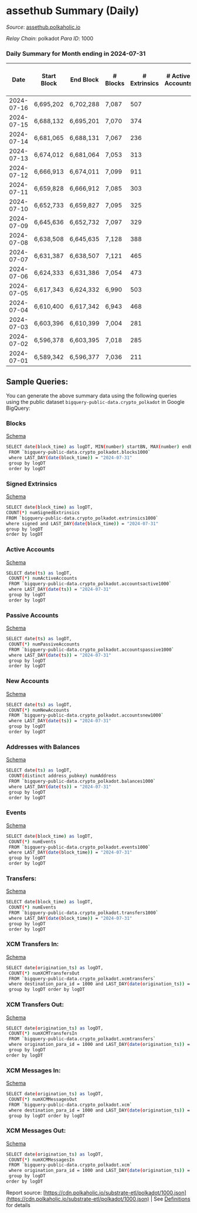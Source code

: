 # assethub Summary (Daily)

_Source_: [assethub.polkaholic.io](https://assethub.polkaholic.io)

*Relay Chain*: polkadot
*Para ID*: 1000



### Daily Summary for Month ending in 2024-07-31


| Date    | Start Block | End Block | # Blocks | # Extrinsics | # Active Accounts | # Passive Accounts | # New Accounts | # Addresses | # Events  | # Transfers ($USD) | # XCM Transfers In ($USD) | # XCM Transfers Out ($USD) | # XCM In | # XCM Out | Issues |
|---------|-------------|-----------|----------|--------------|-------------------|--------------------|----------------|-------------|-----------|--------------------|---------------------------|----------------------------|----------|-----------|--------|
| 2024-07-16 | 6,695,202 | 6,702,288 | 7,087 | 507 |  |  |  |  | 23,457 | 5,485  |   |   |  |  |  |
| 2024-07-15 | 6,688,132 | 6,695,201 | 7,070 | 374 |  |  |  | 1,321,063 | 22,643 | 5,077  |   |   |  |  |  |
| 2024-07-14 | 6,681,065 | 6,688,131 | 7,067 | 236 |  |  |  | 1,321,037 | 19,886 | 3,770  |   |   |  |  |  |
| 2024-07-13 | 6,674,012 | 6,681,064 | 7,053 | 313 |  |  |  | 1,321,019 | 21,282 | 4,603 ($0.00367) |   |   |  |  |  |
| 2024-07-12 | 6,666,913 | 6,674,011 | 7,099 | 911 |  |  |  | 1,320,965 | 27,663 | 6,690  |   |   |  |  |  |
| 2024-07-11 | 6,659,828 | 6,666,912 | 7,085 | 303 |  |  |  | 1,320,641 | 21,337 | 4,568 ($0.01) |   |   |  |  |  |
| 2024-07-10 | 6,652,733 | 6,659,827 | 7,095 | 325 |  |  |  | 1,320,613 | 21,939 | 4,646 (-) |   |   |  |  |  |
| 2024-07-09 | 6,645,636 | 6,652,732 | 7,097 | 329 |  |  |  | 1,320,594 | 21,987 | 4,673  |   |   |  |  |  |
| 2024-07-08 | 6,638,508 | 6,645,635 | 7,128 | 388 |  |  |  |  | 22,671 | 4,831  |   |   |  |  |  |
| 2024-07-07 | 6,631,387 | 6,638,507 | 7,121 | 465 |  |  |  |  | 22,280 | 4,452  |   |   |  |  |  |
| 2024-07-06 | 6,624,333 | 6,631,386 | 7,054 | 473 |  |  |  |  | 23,763 | 5,524  |   |   |  |  |  |
| 2024-07-05 | 6,617,343 | 6,624,332 | 6,990 | 503 |  |  |  |  | 24,484 | 5,725  |   |   |  |  |  |
| 2024-07-04 | 6,610,400 | 6,617,342 | 6,943 | 468 |  |  |  |  | 23,105 | 5,177  |   |   |  |  |  |
| 2024-07-03 | 6,603,396 | 6,610,399 | 7,004 | 281 |  |  |  |  | 21,410 | 4,624  |   |   |  |  |  |
| 2024-07-02 | 6,596,378 | 6,603,395 | 7,018 | 285 |  |  |  |  | 20,122 | 3,793  |   |   |  |  |  |
| 2024-07-01 | 6,589,342 | 6,596,377 | 7,036 | 211 |  |  |  |  | 19,708 | 3,515  |   |   |  |  |  |

## Sample Queries:
You can generate the above summary data using the following queries using the public dataset `bigquery-public-data.crypto_polkadot` in Google BigQuery:


### Blocks 

[Schema](https://github.com/colorfulnotion/substrate-etl/blob/main/schema/blocks.json)

```bash
SELECT date(block_time) as logDT, MIN(number) startBN, MAX(number) endBN, COUNT(*) numBlocks 
 FROM `bigquery-public-data.crypto_polkadot.blocks1000`  
 where LAST_DAY(date(block_time)) = "2024-07-31" 
 group by logDT 
 order by logDT
```

### Signed Extrinsics 

[Schema](https://github.com/colorfulnotion/substrate-etl/blob/main/schema/extrinsics.json)

```bash
SELECT date(block_time) as logDT, 
COUNT(*) numSignedExtrinsics 
FROM `bigquery-public-data.crypto_polkadot.extrinsics1000`  
where signed and LAST_DAY(date(block_time)) = "2024-07-31" 
group by logDT 
order by logDT
```

### Active Accounts 

[Schema](https://github.com/colorfulnotion/substrate-etl/blob/main/schema/accountsactive.json)

```bash
SELECT date(ts) as logDT, 
 COUNT(*) numActiveAccounts 
 FROM `bigquery-public-data.crypto_polkadot.accountsactive1000` 
 where LAST_DAY(date(ts)) = "2024-07-31" 
 group by logDT 
 order by logDT
```

### Passive Accounts 

[Schema](https://github.com/colorfulnotion/substrate-etl/blob/main/schema/accountspassive.json)

```bash
SELECT date(ts) as logDT, 
 COUNT(*) numPassiveAccounts 
 FROM `bigquery-public-data.crypto_polkadot.accountspassive1000` 
 where LAST_DAY(date(ts)) = "2024-07-31" 
 group by logDT 
 order by logDT
```

### New Accounts 

[Schema](https://github.com/colorfulnotion/substrate-etl/blob/main/schema/accountsnew.json)

```bash
SELECT date(ts) as logDT, 
 COUNT(*) numNewAccounts 
 FROM `bigquery-public-data.crypto_polkadot.accountsnew1000` 
 where LAST_DAY(date(ts)) = "2024-07-31" 
 group by logDT
 order by logDT
```

### Addresses with Balances 

[Schema](https://github.com/colorfulnotion/substrate-etl/blob/main/schema/balances.json)

```bash
SELECT date(ts) as logDT,
 COUNT(distinct address_pubkey) numAddress 
 FROM `bigquery-public-data.crypto_polkadot.balances1000` 
 where LAST_DAY(date(ts)) = "2024-07-31" 
 group by logDT 
 order by logDT
```

### Events 

[Schema](https://github.com/colorfulnotion/substrate-etl/blob/main/schema/events.json)

```bash
SELECT date(block_time) as logDT, 
 COUNT(*) numEvents 
 FROM `bigquery-public-data.crypto_polkadot.events1000` 
 where LAST_DAY(date(block_time)) = "2024-07-31" 
 group by logDT 
 order by logDT
```

### Transfers:

[Schema](https://github.com/colorfulnotion/substrate-etl/blob/main/schema/transfers.json)

```bash
SELECT date(block_time) as logDT, 
 COUNT(*) numEvents 
 FROM `bigquery-public-data.crypto_polkadot.transfers1000` 
 where LAST_DAY(date(block_time)) = "2024-07-31" 
 group by logDT 
 order by logDT
```

### XCM Transfers In: 

[Schema](https://github.com/colorfulnotion/substrate-etl/blob/main/schema/xcmtransfers.json)

```bash
SELECT date(origination_ts) as logDT, 
 COUNT(*) numXCMTransfersOut 
 FROM `bigquery-public-data.crypto_polkadot.xcmtransfers` 
 where destination_para_id = 1000 and LAST_DAY(date(origination_ts)) = "2024-07-31" 
 group by logDT order by logDT
```

### XCM Transfers Out: 

[Schema](https://github.com/colorfulnotion/substrate-etl/blob/main/schema/xcmtransfers.json)

```bash
SELECT date(origination_ts) as logDT, 
 COUNT(*) numXCMTransfersIn 
 FROM `bigquery-public-data.crypto_polkadot.xcmtransfers` 
 where origination_para_id = 1000 and LAST_DAY(date(origination_ts)) = "2024-07-31" 
 group by logDT 
order by logDT
```

### XCM Messages In: 

[Schema](https://github.com/colorfulnotion/substrate-etl/blob/main/schema/xcm.json)

```bash
SELECT date(origination_ts) as logDT, 
 COUNT(*) numXCMMessagesOut 
 FROM `bigquery-public-data.crypto_polkadot.xcm` 
 where destination_para_id = 1000 and LAST_DAY(date(origination_ts)) = "2024-07-31" 
 group by logDT order by logDT
```

### XCM Messages Out: 

[Schema](https://github.com/colorfulnotion/substrate-etl/blob/main/schema/xcm.json)

```bash
SELECT date(origination_ts) as logDT, 
 COUNT(*) numXCMMessagesIn 
 FROM `bigquery-public-data.crypto_polkadot.xcm` 
 where origination_para_id = 1000 and LAST_DAY(date(origination_ts)) = "2024-07-31" 
 group by logDT 
order by logDT
```


Report source: [https://cdn.polkaholic.io/substrate-etl/polkadot/1000.json](https://cdn.polkaholic.io/substrate-etl/polkadot/1000.json) | See [Definitions](/DEFINITIONS.md) for details
